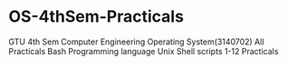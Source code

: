 # OS-4thSem-Practicals
GTU 4th Sem Computer Engineering Operating System(3140702) All Practicals Bash Programming language Unix Shell scripts 1-12 Practicals 
